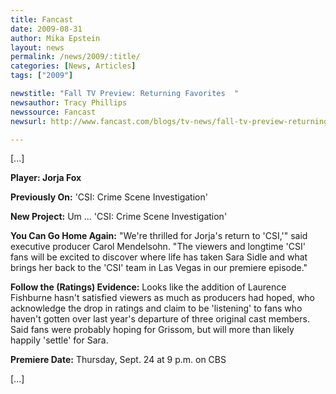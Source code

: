 ```yaml
---
title: Fancast
date: 2009-08-31
author: Mika Epstein
layout: news
permalink: /news/2009/:title/
categories: [News, Articles]
tags: ["2009"]

newstitle: "Fall TV Preview: Returning Favorites  "
newsauthor: Tracy Phillips  
newssource: Fancast  
newsurl: http://www.fancast.com/blogs/tv-news/fall-tv-preview-returning-favorites/  

---
```


[...]

**Player: Jorja Fox**

**Previously On:** 'CSI: Crime Scene Investigation'

**New Project:** Um ... 'CSI: Crime Scene Investigation'

**You Can Go Home Again:** "We're thrilled for Jorja's return to 'CSI,'" said executive producer Carol Mendelsohn. "The viewers and longtime 'CSI' fans will be excited to discover where life has taken Sara Sidle and what brings her back to the 'CSI' team in Las Vegas in our premiere episode."

**Follow the (Ratings) Evidence:** Looks like the addition of Laurence Fishburne hasn't satisfied viewers as much as producers had hoped, who acknowledge the drop in ratings and claim to be 'listening' to fans who haven't gotten over last year's departure of three original cast members. Said fans were probably hoping for Grissom, but will more than likely happily 'settle' for Sara.

**Premiere Date:** Thursday, Sept. 24 at 9 p.m. on CBS

[...]  
